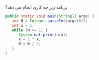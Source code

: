 برنامه زیر چه کاری انجام می دهد؟
```java
public static void main(String[] args) {
   int N = Integer.parseInt(args[0]);
   int x = 1;
   while (N >= 1) {
      System.out.println(x);
      x = 2 * x;
      N = N / 2;
   }
}
```
